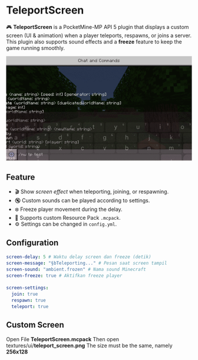 # TeleportScreen

🎮 **TeleportScreen** is a PocketMine-MP API 5 plugin that displays a custom screen (UI & animation) when a player teleports, respawns, or joins a server. This plugin also supports sound effects and a **freeze** feature to keep the game running smoothly.

![TeleportScreen Demo](https://github.com/VsrStudio/TeleportScreen/blob/main/63354992-59ab-4125-94e5-8a1ff684f4e6.gif)

## Feature

- 🎬 Show *screen effect* when teleporting, joining, or respawning.
- 🔇 Custom sounds can be played according to settings.
- ❄️ Freeze player movement during the delay.
- 🧱 Supports custom Resource Pack `.mcpack`.
- ⚙️ Settings can be changed in `config.yml`.

## Configuration
```yaml
screen-delay: 5 # Waktu delay screen dan freeze (detik)
screen-message: "§bTeleporting..." # Pesan saat screen tampil
screen-sound: "ambient.frozen" # Nama sound Minecraft
screen-freeze: true # Aktifkan freeze player

screen-settings:
  join: true
  respawn: true
  teleport: true
```

## Custom Screen
Open File **TeleportScreen.mcpack**  Then open textures/ui/**teleport_screen.png** The size must be the same, namely **256x128**
